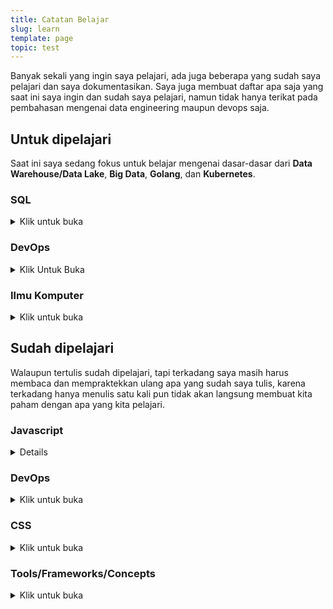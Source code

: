```yaml
---
title: Catatan Belajar
slug: learn
template: page
topic: test
---
```


Banyak sekali yang ingin saya pelajari, ada juga beberapa yang sudah saya pelajari dan saya dokumentasikan. Saya juga membuat daftar apa saja yang saat ini saya ingin dan sudah saya pelajari, namun tidak hanya terikat pada pembahasan mengenai data engineering maupun devops saja.

## Untuk dipelajari

Saat ini saya sedang fokus untuk belajar mengenai dasar-dasar dari **Data Warehouse/Data Lake**, **Big Data**, **Golang**, dan **Kubernetes**.

### SQL
<details> <summary>Klik untuk buka</summary>

#### Concepts

- [ ] Closures
- [x] Bitwise Operators
- [x] Promises, Async/Await, Microtasks, and the Event Loop
- [x] Generators

</details>

### DevOps

<details><summary>Klik Untuk Buka</summary>
</details>

### Ilmu Komputer

<details><summary>Klik untuk buka</summary>

#### Algorithms

- [x] **Complexity** (Big O notation)
  - [x] Size complexity
  - [x] Time complexity
- [ ] **Sorting**
  - [ ] Bubble
  - [ ] Insertion
  - [ ] Selection
  - [ ] Merge
  - [ ] Heap
  - [ ] Quick
- [ ] **Searching**
  - [ ] Binary search
- [ ] Pattern matching
- [ ] Recursion

#### Data Structures

- [ ] Lists
  - [ ] Arrays
  - [ ] Linked lists
    - [ ] Singly linked lists
    - [ ] Doubly linked lists
- [ ] Stack
- [ ] Queue
- [ ] Hash tables
- [ ] Trees
  - [ ] Binary tree
  - [ ] Segment tree
- [ ] Heap
- [ ] Graph

</details>

## Sudah dipelajari

Walaupun tertulis sudah dipelajari, tapi terkadang saya masih harus membaca dan mempraktekkan ulang apa yang sudah saya tulis, karena terkadang hanya menulis satu kali pun tidak akan langsung membuat kita paham dengan apa yang kita pelajari.

### Javascript
<details>

#### Concepts

- [x] [Syntax and Code Structure](/understanding-syntax-and-code-structure-in-javascript)
- [x] [Comments](/how-to-write-comments-in-javascript)
- [x] [Datatypes](/javascript-day-one)
- [x] [Strings](/how-to-work-with-strings-in-javascript)
- [x] [Strings (cont.)](/how-to-index-split-and-manipulate-strings-in-javascript)
- [x] [Variables, Scope and Hoisting](/understanding-variables-scope-hoisting-in-javascript)
- [x] [Math](/how-to-do-math-in-javascript-with-operators)
- [x] [Arrays](/understanding-arrays-in-javascript)
- [x] [Array Methods - Mutator](/how-to-use-array-methods-in-javascript-mutator-methods)
- [x] [Array Methods - Accessor](/how-to-use-array-methods-in-javascript-accessor-methods)
- [x] [Array Methods - Iteration](/how-to-use-array-methods-in-javascript-iteration-methods)
- [x] [Objects](/understanding-objects-in-javascript)
- [x] [Object Methods](/how-to-use-object-methods-in-javascript)
- [x] [Date and Time](/understanding-date-and-time-in-javascript)
- [x] [Conditional Statements and Logic](/how-to-write-conditional-statements-in-javascript)
- [x] [Switch](/how-to-use-the-switch-statement-in-javascript)
- [x] [While and Do While Loops](/while-do-while-loops-javascript)
- [x] [For Loops](/how-to-construct-for-loops-in-javascript)
- [x] [Functions](/how-to-define-functions-in-javascript)
- [x] [Prototypes and Inheritance](/understanding-prototypes-and-inheritance-in-javascript)
- [x] [Classes](/understanding-classes-in-javascript)
- [x] [ES6](/es6-syntax-and-feature-overview/)
- [x] [Buffers](/bits-bytes-bases-and-a-hex-dump-javascript/)
- [x] [MVC - Model View Controller](/javascript-mvc-todo-app)
- [x] [Bind, Call, Apply and `this`](/this-bind-call-apply-javascript/)
- [x] [Map and Set](/understanding-map-and-set-javascript)

#### Document Object Model (DOM)

- [x] [The DOM](/introduction-to-the-dom)
- [x] [DOM Tree and Nodes](/understanding-the-dom-tree-and-nodes)
- [x] [Accessing the DOM](/how-to-access-elements-in-the-dom)
- [x] [Traversing the DOM](/how-to-traverse-the-dom)
- [x] [Changing the DOM](/how-to-make-changes-to-the-dom)
- [x] [Events](/understanding-events-in-javascript)
- [x] [Local and Session Storage](/how-to-use-local-storage-with-javascript/)
- [x] [Cookies, Local Storage, and Authentication](/full-stack-cookies-localstorage-react-express/)

#### Frameworks/Libraries

- [x] [Vue.js](/getting-started-with-vue)
- [x] [React](/getting-started-with-react/)
  - [x] [Hooks API](/crud-app-in-react-with-hooks/)
  - [x] [Context API](https://www.taniarascia.com/using-context-api-in-react/)
  - [x] [Content Editable](/content-editable-elements-in-javascript-react/)
- [x] [jQuery](/how-to-use-jquery-a-javascript-library/)

#### Databases/APIs

- [x] [SQL](/overview-of-sql-commands-and-pdo-operations/)
- [x] [Production Node.js, Express REST API with PostgreSQL + Deploying to Heroku](/node-express-postgresql-heroku)

</details>

### DevOps

<details><summary>Klik untuk buka</summary>

- [x] [AWS S3, EC2, RDS, Route 53](/getting-started-with-aws-setting-up-a-virtual-server/)
- [x] [Vagrant/VirtualBox](/what-are-vagrant-and-virtualbox-and-how-do-i-use-them/)
- [x] [Docker and creating a CI/CD pipeline, JWT client side handling](continuous-integration-pipeline-docker)
- [x] [JavaScript Unit Tests with Jest or Mocha](/unit-testing-in-javascript/)

</details>

### CSS

<details><summary>Klik untuk buka</summary>

- [x] [CSS](/overview-of-css-concepts/)
  - [x] [CSS Syntax](/overview-of-css-concepts/#css-syntax)
  - [x] [CSS Selectors](/overview-of-css-concepts/#css-selectors)
  - [x] [CSS Specificity](/overview-of-css-concepts/#css-specificity)
  - [x] [CSS Properties](/overview-of-css-concepts/#css-properties)
  - [x] [CSS Spacing Out](/overview-of-css-concepts/#spacing-out-padding-and-margins)
  - [x] [CSS Box Model](/overview-of-css-concepts/#box-model)
  - [x] [CSS Shorthand Properties](/overview-of-css-concepts/#shorthand-properties)
  - [x] [CSS Layouts: Display](/overview-of-css-concepts/#layouts-display)
  - [x] [CSS Layouts: Positioning](/overview-of-css-concepts/#layouts-positioning)
  - [x] [CSS Layouts: Flex](/overview-of-css-concepts/#layouts-flex)
- [x] [CSS Responsive (Media Queries, Breakpoints)](/you-dont-need-a-framework/)
- [x] [CSS Shapes](https://tympanus.net/codrops/2018/11/29/an-introduction-to-css-shapes/)
- [x] [Sass/SCSS](/learn-sass-now/)
- [x] [Bootstrap](/what-is-bootstrap-and-how-do-i-use-it/)

</details>

### Tools/Frameworks/Concepts

<details><summary>Klik untuk buka</summary>

- [x] **Git**
  - [x] [Push, Pull, Commit](/getting-started-with-git/)
  - [x] **Merge, Rebase, Branch, Stash, Pull Request**
- [x] [Mac Development](/setting-up-a-brand-new-mac-for-development/)
- [x] [Command Line](/how-to-use-the-command-line-for-apple-macos-and-linux/)
- [x] [Grunt](/getting-started-with-grunt-and-sass/)
- [x] [Gulp](/getting-started-with-gulp/)
- [x] [Node.js Ecosystem](/how-to-install-and-use-node-js-and-npm-mac-and-windows/)
- [x] [Express](https://code.tutsplus.com/tutorials/code-your-first-api-with-nodejs-and-express-set-up-the-server--cms-31698)
- [x] [LAMP Environment](/local-environment/)
- [x] [Apache/Virtual Hosts](/setting-up-virtual-hosts/)
- [x] [JSON](/how-to-use-json-data-with-php-or-javascript/)
- [x] [REST API](/how-to-connect-to-an-api-with-javascript/)
- [x] [SSL/TLS](<(/https-ssl-tls-certificate-how-to/)>)
- [x] [Static Site Generators](/make-a-static-website-with-jekyll/)
- [x] [Bash](/how-to-create-and-use-bash-scripts/)
- [x] [Object-Oriented Paradigm](/object-oriented-pattern-javascript-php-classes/)

</details>